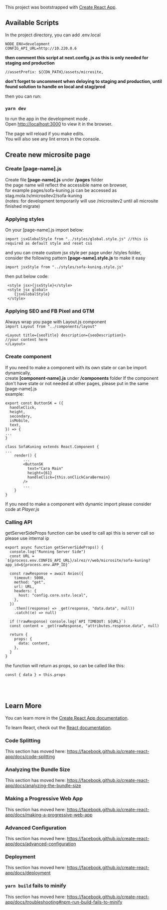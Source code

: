 This project was bootstrapped with [Create React App](https://github.com/facebook/create-react-app).

## Available Scripts

In the project directory, you can add .env.local

```
NODE_ENV=development
CONFIG_API_URL=http://10.220.0.6
```

**then comment this script at next.config.js as this is only needed for staging and production**

`//assetPrefix: ${CDN_PATH}/assets/microsite,`

**don't forget to uncomment when deloying to staging and production, until found solution to handle on local and stag/prod**

then you can run:

### `yarn dev`

to run the app in the development mode
.<br />
Open [http://localhost:3000](http://localhost:3000) to view it in the browser.

The page will reload if you make edits.<br />
You will also see any lint errors in the console.

## Create new microsite page

### Create [page-name].js

Create file **[page-name].js** under **/pages** folder<br />
the page name will reflect the accessible name on browser,<br />
for example pages/sofa-kuning.js can be accessed as stag.mola.tv/micrositev2/sofa-kuning <br />
(notes: for development temporarily will use /micrositev2 until all microsite finished migrate)

### Applying styles

On your [page-name].js import below:

`import jsxGlobalStyle from "../styles/global.style.js" //this is required as default style and reset css`

and you can create custom jsx style per page under /styles folder, <br />consider the following pattern **[page-name].style.js** to make it easy

`import jsxStyle from "../styles/sofa-kuning.style.js"`

then put below code:

```
 <style jsx>{jsxStyle}</style>
 <style jsx global>
    {jsxGlobalStyle}
 </style>
```

### Applying SEO and FB Pixel and GTM

Always wrap you page with Layout.js component <br />
`import Layout from "../components/layout"`

```
<Layout title={seoTitle} description={seoDescription}>
//your content here
</Layout>
```

### Create component

If you need to make a component with its own state or can be import dynamically, <br />
create **[component-name].js** under **/components** folder
If the component don't have state or not needed at other pages, please put in the same [page-name].js <br />
example:

```
export const ButtonSK = ({
  handleClick,
  height,
  secondary,
  isMobile,
  text,
}) => {
...
}

class SofaKuning extends React.Component {
...
    render() {
        ...
        <ButtonSK
          text="Cara Main"
          height={61}
          handleClick={this.onClickCaraBermain}
        />
        ...
    }
}
```

If you need to make a component with dynamic import please consider code at _Player.js_
<br />

### Calling API

getServerSideProps function can be used to call api
this is server call
so please use internal ip

```
export async function getServerSideProps() {
  console.log("Running Server Side")
  const URL = `${process.env.CONFIG_API_URL}/alrez/r/web/microsite/sofa-kuning?app_id=${process.env.APP_ID}`

  const rawResponse = await Axios({
    timeout: 5000,
    method: "get",
    url: URL,
    headers: {
      host: "config.core.sstv.local",
    },
  })
    .then((response) => _get(response, "data.data", null))
    .catch((e) => null)

  if (!rawResponse) console.log(`API TIMEOUT: ${URL}`)
  const content = _get(rawResponse, "attributes.response.data", null)

  return {
    props: {
      data: content,
    },
  }
}
```

the function will return as props, so can be called like this:

`const { data } = this.props`
<br />
<br />
<br />
<br />

## Learn More

You can learn more in the [Create React App documentation](https://facebook.github.io/create-react-app/docs/getting-started).

To learn React, check out the [React documentation](https://reactjs.org/).

### Code Splitting

This section has moved here: https://facebook.github.io/create-react-app/docs/code-splitting

### Analyzing the Bundle Size

This section has moved here: https://facebook.github.io/create-react-app/docs/analyzing-the-bundle-size

### Making a Progressive Web App

This section has moved here: https://facebook.github.io/create-react-app/docs/making-a-progressive-web-app

### Advanced Configuration

This section has moved here: https://facebook.github.io/create-react-app/docs/advanced-configuration

### Deployment

This section has moved here: https://facebook.github.io/create-react-app/docs/deployment

### `yarn build` fails to minify

This section has moved here: https://facebook.github.io/create-react-app/docs/troubleshooting#npm-run-build-fails-to-minify
